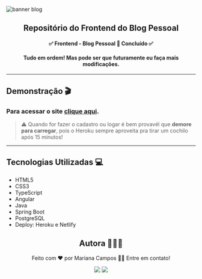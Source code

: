 ![banner blog](https://i.imgur.com/N69z6KK.png)

<h2 align="center">Repositório do Frontend do Blog Pessoal</h2>

<h4 align="center"> ✅ Frontend - Blog Pessoal 📝 Concluído ✅ </h4>
<h4 align="center"> Tudo em ordem! Mas pode ser que futuramente eu faça mais modificações.</h4>

----

## Demonstração 🎬 
### Para acessar o site [clique aqui](blog-cplus.netlify.app/#/login).
> ⚠ Quando for fazer o cadastro ou logar é bem provavél que **demore para carregar**, pois o Heroku sempre aproveita pra tirar um cochilo após 15 minutos!

---

## Tecnologias Utilizadas 💻
- HTML5
- CSS3
- TypeScript
- Angular
- Java
- Spring Boot
- PostgreSQL
- Deploy: Heroku e Netlify

<div align="center">
<h2>Autora 👩🏻‍💻</h2>
<p>Feito com ❤️ por Mariana Campos 👋🏽 Entre em contato!</p>
<a href="https://www.linkedin.com/in/mariana-campos-br/" target="_blank"><img src="https://img.shields.io/badge/LinkedIn-4FBDC8?style=flat&logo=LinkedIn&logoColor=white&link=https://www.linkedin.com/in/mariana-campos-br/"></a> <a href="mailto:marianacristinadecampos@gmail.com" target="_blank"><img src="https://img.shields.io/badge/Email-E346B9?style=flat&logo=Gmail&logoColor=white&link=mailto:marianacristinadecampos@gmail.com"></a>
</div>
